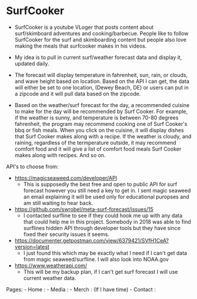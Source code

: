# SurfCooker

- SurfCooker is a youtube VLoger that posts content about surf/skimboard adventures and cooking/barbecue. People like to follow SurfCooker for the surf and skimboarding content but people also love making the meals that surfcooker makes in his videos. 

- My idea is to pull in current surf/weather forecast data and display it, updated daily. 

- The forecast will display temperature in fahrenheit, sun, rain, or clouds, and wave height based on location. Based on the API I can get, the data will either be set to one location, (Dewey Beach, DE) or users can put in a zipcode and it will pull data based on the zipcode.

- Based on the weather/surf forecast for the day, a recommended cuisine to make for the day will be recommended by Surf Cooker. For example, if the weather is sunny, and temperature is between 70-80 degrees fahrenheit, the program may recommend cooking one of Surf Cooker's bbq or fish meals. When you click on the cuisine, it will display dishes that Surf Cooker makes along with a recipe. If the weather is cloudy, and raining, regardless of the termperature outside, it may recommend comfort food and it will give a list of comfort food meals Surf Cooker makes along with recipes. And so on.


API's to choose from:

- https://magicseaweed.com/developer/API
    - This is supposedly the best free and open to public API for surf forecast however you still need a key to get in. I sent magic seaweed an email explaining it will be used only for educational puropses and am still waiting to hear back.
- https://github.com/swrobel/meta-surf-forecast/issues/15
    - I contacted surfline to see if they could hook me up with any data that could help me in this project. Somebody in 2018 was able to find surflines hidden API through developer tools but they have since fixed their security issues it seems.
- https://documenter.getpostman.com/view/6379421/SVfH1CeA?version=latest
    - I just found this which may be exactly what I need if I can't get data from magic seaweed/surfline. I will also look into NOAA.gov
- https://www.weatherapi.com/
    - This will be my backup plan, if I can't get surf forecast I will use current weather data.

Pages:
    - Home : 
    - Media :
    - Merch : (If I have time)
    - Contact :





